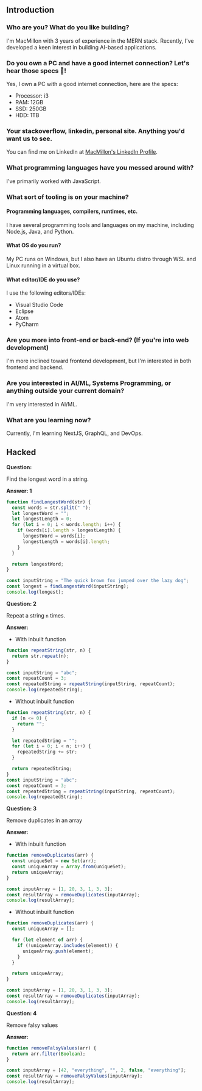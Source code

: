 ## Introduction

### Who are you? What do you like building?

I'm MacMillon with 3 years of experience in the MERN stack. Recently, I've developed a keen interest in building AI-based applications.

### Do you own a PC and have a good internet connection? Let's hear those specs 💪!

Yes, I own a PC with a good internet connection, here are the specs:

- Processor: i3
- RAM: 12GB
- SSD: 250GB
- HDD: 1TB

### Your stackoverflow, linkedin, personal site. Anything you'd want us to see.

You can find me on LinkedIn at [MacMillon's LinkedIn Profile](https://www.linkedin.com/in/macmillon-vs/).

### What programming languages have you messed around with?

I've primarily worked with JavaScript.

### What sort of tooling is on your machine?

#### Programming languages, compilers, runtimes, etc.

I have several programming tools and languages on my machine, including Node.js, Java, and Python.

#### What OS do you run?

My PC runs on Windows, but I also have an Ubuntu distro through WSL and Linux running in a virtual box.

#### What editor/IDE do you use?

I use the following editors/IDEs:

- Visual Studio Code
- Eclipse
- Atom
- PyCharm

### Are you more into front-end or back-end? (If you're into web development)

I'm more inclined toward frontend development, but I'm interested in both frontend and backend.

### Are you interested in AI/ML, Systems Programming, or anything outside your current domain?

I'm very interested in AI/ML.

### What are you learning now?

Currently, I'm learning NextJS, GraphQL, and DevOps.

## Hacked

**Question:**

Find the longest word in a string.

**Answer: 1**

```javascript
function findLongestWord(str) {
  const words = str.split(" ");
  let longestWord = "";
  let longestLength = 0;
  for (let i = 0; i < words.length; i++) {
    if (words[i].length > longestLength) {
      longestWord = words[i];
      longestLength = words[i].length;
    }
  }

  return longestWord;
}

const inputString = "The quick brown fox jumped over the lazy dog";
const longest = findLongestWord(inputString);
console.log(longest);
```

**Question: 2**

Repeat a string `n` times.

**Answer:**

- With inbuilt function

```javascript
function repeatString(str, n) {
  return str.repeat(n);
}

const inputString = "abc";
const repeatCount = 3;
const repeatedString = repeatString(inputString, repeatCount);
console.log(repeatedString);
```

- Without inbuilt function

```javascript
function repeatString(str, n) {
  if (n <= 0) {
    return "";
  }

  let repeatedString = "";
  for (let i = 0; i < n; i++) {
    repeatedString += str;
  }

  return repeatedString;
}
const inputString = "abc";
const repeatCount = 3;
const repeatedString = repeatString(inputString, repeatCount);
console.log(repeatedString);
```

**Question: 3**

Remove duplicates in an array

**Answer:**

- With inbuilt function

```javascript
function removeDuplicates(arr) {
  const uniqueSet = new Set(arr);
  const uniqueArray = Array.from(uniqueSet);
  return uniqueArray;
}

const inputArray = [1, 20, 3, 1, 3, 3];
const resultArray = removeDuplicates(inputArray);
console.log(resultArray);
```

- Without inbuilt function

```javascript
function removeDuplicates(arr) {
  const uniqueArray = [];

  for (let element of arr) {
    if (!uniqueArray.includes(element)) {
      uniqueArray.push(element);
    }
  }

  return uniqueArray;
}

const inputArray = [1, 20, 3, 1, 3, 3];
const resultArray = removeDuplicates(inputArray);
console.log(resultArray);
```

**Question: 4**

Remove falsy values

**Answer:**

```javascript
function removeFalsyValues(arr) {
  return arr.filter(Boolean);
}

const inputArray = [42, "everything", "", 2, false, "everything"];
const resultArray = removeFalsyValues(inputArray);
console.log(resultArray);
```
